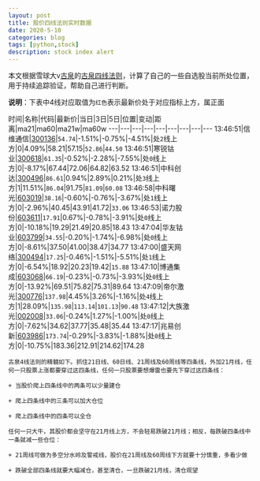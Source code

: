 ```yaml
---
layout: post
title: 股价四线法则实时数据
date: 2020-5-10
categories: blog
tags: [python,stock]
description: stock index alert
---
```



本文根据雪球大v[古泉](https://xueqiu.com/u/7148646888)的[古泉四线法则](https://xueqiu.com/7148646888/130498192)，计算了自己的一些自选股当前所处位置，用于持续追踪验证，帮助自己进行判断。

**说明**：下表中4线对应取值为`红色`表示最新价处于对应指标上方，属正面

时间|名称|代码|最新价|当日|3日|5日|位置|变动|距离|ma21|ma60|ma21w|ma60w
---|---|---|---|---|---|---|---|---
13:46:51|信维通信|[300136](https://xueqiu.com/S/SZ300136)|`54.74`|-1.51%|-0.75%|-4.51%|处`2`线上方|0|4.09%|58.21|57.15|`52.86`|`44.50`
13:46:51|寒锐钴业|[300618](https://xueqiu.com/S/SZ300618)|`61.35`|-0.52%|-2.28%|-7.55%|处`0`线上方|0|-8.17%|67.44|72.06|64.82|63.52
13:46:51|中科创达|[300496](https://xueqiu.com/S/SZ300496)|`86.61`|0.94%|2.89%|0.21%|处`3`线上方|1|11.51%|`86.04`|91.75|`81.09`|`60.08`
13:46:58|中科曙光|[603019](https://xueqiu.com/S/SH603019)|`38.16`|-0.60%|-0.76%|-3.67%|处`1`线上方|0|-2.96%|40.45|43.91|41.72|`33.06`
13:46:53|诺力股份|[603611](https://xueqiu.com/S/SH603611)|`17.91`|0.67%|-0.78%|-3.91%|处`0`线上方|0|-10.18%|19.29|21.49|20.85|18.43
13:47:04|华友钴业|[603799](https://xueqiu.com/S/SH603799)|`34.55`|-0.20%|-1.74%|-6.98%|处`0`线上方|0|-8.61%|37.50|41.00|38.47|34.77
13:47:00|盛天网络|[300494](https://xueqiu.com/S/SZ300494)|`17.25`|-0.46%|-1.51%|-5.51%|处`1`线上方|0|-6.54%|18.92|20.23|19.42|`15.88`
13:47:10|博通集成|[603068](https://xueqiu.com/S/SH603068)|`66.19`|-0.23%|-0.73%|-3.93%|处`0`线上方|0|-13.92%|69.51|75.82|75.31|89.64
13:47:09|帝尔激光|[300776](https://xueqiu.com/S/SZ300776)|`137.98`|4.45%|3.26%|-1.16%|处`4`线上方|1|28.09%|`135.98`|`113.14`|`101.13`|`90.48`
13:47:12|大族激光|[002008](https://xueqiu.com/S/SZ002008)|`33.06`|-0.24%|1.27%|-1.00%|处`0`线上方|0|-7.62%|34.62|37.77|35.48|35.44
13:47:17|兆易创新|[603986](https://xueqiu.com/S/SH603986)|`173.74`|-0.29%|-3.83%|-1.88%|处`0`线上方|0|-10.75%|183.36|212.91|214.62|174.28

```
古泉4线法则的精髓如下。抓住21日线、60日线、21周线及60周线等四条线，外加21月线，任何一只股票上涨都要穿过这四条线，任何一只股票要想爆雷也要先下穿过这四条线：

+ 当股价爬上四条线中的两条可以少量建仓

+ 爬上四条线中的三条可以加大仓位

+ 爬上四条线中的四条可以全仓

任何一只大牛，其股价都会坚守在21月线上方，不会轻易跌破21月线；相反，每跌破四条线中一条就减一些仓位：

+ 21周线可做为多空分水岭及警戒线，股价在21周线及60周线下方就要十分慎重，多看少做

+ 跌破全部四条线就要大幅减仓，甚至清仓，一旦跌破21月线，清仓观望
```